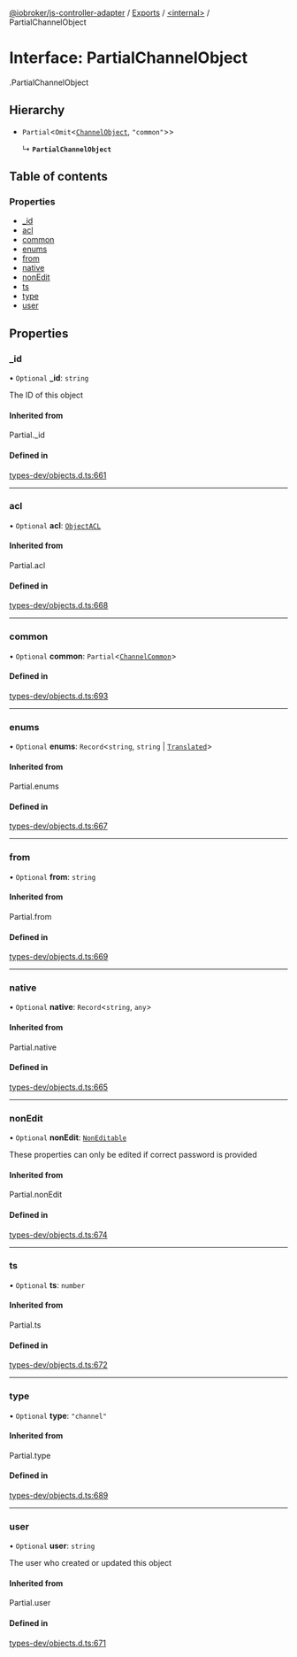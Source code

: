 [@iobroker/js-controller-adapter](../README.md) / [Exports](../modules.md) / [<internal\>](../modules/internal_.md) / PartialChannelObject

# Interface: PartialChannelObject

[<internal>](../modules/internal_.md).PartialChannelObject

## Hierarchy

- `Partial`<`Omit`<[`ChannelObject`](internal_.ChannelObject.md), ``"common"``\>\>

  ↳ **`PartialChannelObject`**

## Table of contents

### Properties

- [\_id](internal_.PartialChannelObject.md#_id)
- [acl](internal_.PartialChannelObject.md#acl)
- [common](internal_.PartialChannelObject.md#common)
- [enums](internal_.PartialChannelObject.md#enums)
- [from](internal_.PartialChannelObject.md#from)
- [native](internal_.PartialChannelObject.md#native)
- [nonEdit](internal_.PartialChannelObject.md#nonedit)
- [ts](internal_.PartialChannelObject.md#ts)
- [type](internal_.PartialChannelObject.md#type)
- [user](internal_.PartialChannelObject.md#user)

## Properties

### \_id

• `Optional` **\_id**: `string`

The ID of this object

#### Inherited from

Partial.\_id

#### Defined in

[types-dev/objects.d.ts:661](https://github.com/ioBroker/ioBroker.js-controller/blob/7a63a861/packages/types-dev/objects.d.ts#L661)

___

### acl

• `Optional` **acl**: [`ObjectACL`](internal_.ObjectACL.md)

#### Inherited from

Partial.acl

#### Defined in

[types-dev/objects.d.ts:668](https://github.com/ioBroker/ioBroker.js-controller/blob/7a63a861/packages/types-dev/objects.d.ts#L668)

___

### common

• `Optional` **common**: `Partial`<[`ChannelCommon`](internal_.ChannelCommon.md)\>

#### Defined in

[types-dev/objects.d.ts:693](https://github.com/ioBroker/ioBroker.js-controller/blob/7a63a861/packages/types-dev/objects.d.ts#L693)

___

### enums

• `Optional` **enums**: `Record`<`string`, `string` \| [`Translated`](../modules/internal_.md#translated)\>

#### Inherited from

Partial.enums

#### Defined in

[types-dev/objects.d.ts:667](https://github.com/ioBroker/ioBroker.js-controller/blob/7a63a861/packages/types-dev/objects.d.ts#L667)

___

### from

• `Optional` **from**: `string`

#### Inherited from

Partial.from

#### Defined in

[types-dev/objects.d.ts:669](https://github.com/ioBroker/ioBroker.js-controller/blob/7a63a861/packages/types-dev/objects.d.ts#L669)

___

### native

• `Optional` **native**: `Record`<`string`, `any`\>

#### Inherited from

Partial.native

#### Defined in

[types-dev/objects.d.ts:665](https://github.com/ioBroker/ioBroker.js-controller/blob/7a63a861/packages/types-dev/objects.d.ts#L665)

___

### nonEdit

• `Optional` **nonEdit**: [`NonEditable`](internal_.NonEditable.md)

These properties can only be edited if correct password is provided

#### Inherited from

Partial.nonEdit

#### Defined in

[types-dev/objects.d.ts:674](https://github.com/ioBroker/ioBroker.js-controller/blob/7a63a861/packages/types-dev/objects.d.ts#L674)

___

### ts

• `Optional` **ts**: `number`

#### Inherited from

Partial.ts

#### Defined in

[types-dev/objects.d.ts:672](https://github.com/ioBroker/ioBroker.js-controller/blob/7a63a861/packages/types-dev/objects.d.ts#L672)

___

### type

• `Optional` **type**: ``"channel"``

#### Inherited from

Partial.type

#### Defined in

[types-dev/objects.d.ts:689](https://github.com/ioBroker/ioBroker.js-controller/blob/7a63a861/packages/types-dev/objects.d.ts#L689)

___

### user

• `Optional` **user**: `string`

The user who created or updated this object

#### Inherited from

Partial.user

#### Defined in

[types-dev/objects.d.ts:671](https://github.com/ioBroker/ioBroker.js-controller/blob/7a63a861/packages/types-dev/objects.d.ts#L671)
